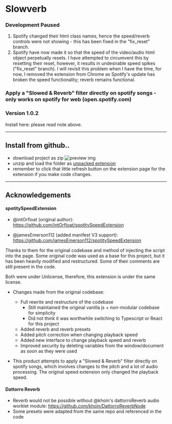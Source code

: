# Slowverb

### Development Paused
1. Spotify changed their html class names, hence the speed/reverb controls were not showing - this has been fixed in the "fix_reset" branch. 
2. Spotify have now made it so that the speed of the video/audio html object perpetually resets. I have attempted to circumvent this by resetting their reset, however, it results in undesirable speed spikes ("fix_reset" branch). I will revisit this problem when I have the time, for now, I removed the extension from Chrome as Spotify's update has broken the speed functionality; reverb remains functional.

### Apply a "Slowed & Reverb" filter directly on spotify songs - only works on spotify for web (open.spotify.com)

### Version 1.0.2
Install here: <redacted> please read note above.

---

## Install from github..

-   download project as zip ![preview img](https://i.stack.imgur.com/PrvYK.png)
-   unzip and load the folder as [unpacked extension](https://developer.chrome.com/docs/extensions/mv3/getstarted/development-basics/#load-unpacked)
-   remember to click that little refresh button on the extension page for the extension if you make code changes.

---

## Acknowledgements

#### spotitySpeedExtension

- @intOrfloat (original author): https://github.com/intOrfloat/spotitySpeedExtension
    
- @jamesEmerson112 (added manifest V3 support): https://github.com/jamesEmerson112/spotitySpeedExtension

Thanks to them for the original codebase and method of injecting the script into the page. Some original code was used as a base for this project, but it has been heavily modified and restructured. Some of their comments are still present in the code.

Both were under Unlicense, therefore, this extension is under the same license.

-   Changes made from the original codebase:

    -   Full rewrite and restructure of the codebase
        -   Still maintained the original vanilla js + non-modular codebase for simplicity
        -   Did not think it was worthwhile switching to Typescript or React for this project
    -   Added reverb and reverb presets
    -   Added pitch correction when changing playback speed
    -   Added new interface to change playback speed and reverb
    -   Improved security by deleting variables from the window/document as
        soon as they were used

-   This product attempts to apply a "Slowed & Reverb" filter directly on spotify songs,
    which involves changes to the pitch and a lot of audio processing. The original speed extension only changed the playback speed.

#### Dattorro Reverb
- Reverb would not be possible without @khoin's dattorroReverb audio worklet module:
https://github.com/khoin/DattorroReverbNode
- Some presets were adapted from the same repo and referenced in the code
